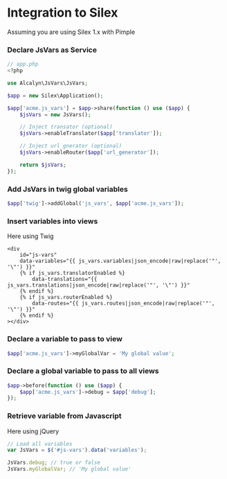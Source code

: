 # Integration to Silex

Assuming you are using Silex 1.x with Pimple


### Declare JsVars as Service

``` php
// app.php
<?php

use Alcalyn\JsVars\JsVars;

$app = new Silex\Application();

$app['acme.js_vars'] = $app->share(function () use ($app) {
    $jsVars = new JsVars();

    // Inject transator (optional)
    $jsVars->enableTranslator($app['translator']);

    // Inject url gnerator (optional)
    $jsVars->enableRouter($app['url_generator']);

    return $jsVars;
});
```


### Add JsVars in twig global variables

``` php
$app['twig']->addGlobal('js_vars', $app['acme.js_vars']);
```


### Insert variables into views

Here using Twig

``` twig
<div
    id="js-vars"
    data-variables="{{ js_vars.variables|json_encode|raw|replace('"', '\"') }}"
    {% if js_vars.translatorEnabled %}
        data-translations="{{ js_vars.translations|json_encode|raw|replace('"', '\"') }}"
    {% endif %}
    {% if js_vars.routerEnabled %}
        data-routes="{{ js_vars.routes|json_encode|raw|replace('"', '\"') }}"
    {% endif %}
></div>
```


### Declare a variable to pass to view

``` php
$app['acme.js_vars']->myGlobalVar = 'My global value';
```


### Declare a global variable to pass to all views

``` php
$app->before(function () use ($app) {
    $app['acme.js_vars']->debug = $app['debug'];
});
```


### Retrieve variable from Javascript

Here using jQuery

``` js
// Load all variables
var JsVars = $('#js-vars').data('variables');

JsVars.debug; // true or false
JsVars.myGlobalVar; // 'My global value'
```
